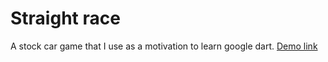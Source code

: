 Straight race
=============
A stock car game that I use as a motivation to learn google dart.
[Demo link](http://oadam.github.io/straight-race/straight_race.html)

